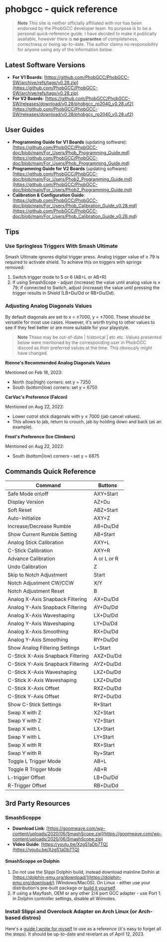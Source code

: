 # phobgcc - quick reference

> **Note**
> This site is neither officially affiliated with nor has been endorsed by the PhobGCC developer team. Its purpose is to be a personal quick-reference guide. I have decided to make it publically available, however there is **no guarantee** of completeness, correctness or being up-to-date. The author claims no responsibility for anyone using any of the information below.

## Latest Software Versions
* **For V1 Boards**: [https://github.com/PhobGCC/PhobGCC-SW/archive/refs/tags/v0.28.zip](https://github.com/PhobGCC/PhobGCC-SW/archive/refs/tags/v0.28.zip)
* **For V2 Boards**: [https://github.com/PhobGCC/PhobGCC-SW/releases/download/v0.28/phobgcc_rp2040_v0.28.uf2](https://github.com/PhobGCC/PhobGCC-SW/releases/download/v0.28/phobgcc_rp2040_v0.28.uf2)

## User Guides

* **Programming Guide for V1 Boards** (updating software): [https://github.com/PhobGCC/PhobGCC-doc/blob/main/For_Users/Phob_Programming_Guide.md](https://github.com/PhobGCC/PhobGCC-doc/blob/main/For_Users/Phob_Programming_Guide.md)
* **Programming Guide for V2 Boards** (updating software): [https://github.com/PhobGCC/PhobGCC-doc/blob/main/For_Users/Phob2_Programming_Guide.md](https://github.com/PhobGCC/PhobGCC-doc/blob/main/For_Users/Phob2_Programming_Guide.md)
* **Calibration & Configuration Guide**: [https://github.com/PhobGCC/PhobGCC-doc/blob/main/For_Users/Phob_Calibration_Guide_v0.28.md](https://github.com/PhobGCC/PhobGCC-doc/blob/main/For_Users/Phob_Calibration_Guide_v0.28.md)

## Tips

### Use Springless Triggers With Smash Ultimate


Smash Ultimate ignores digital trigger press. Analog trigger value of ≥ 79 is required to activate shield. To achieve this on triggers with springs removed:
1. Switch trigger mode to 5 or 6 (AB+L or AB+R)
2. If using SmashScope - adjust (increase) the value until analog value is ≥ 79; if connected to Switch, adjust (increase) the value until pressing the trigger results in Shield (LB+Du/Dd or RB+Du/Dd). 

### Adjusting Analog Diagonals Values


By default diagonals are set to x = ±7000, y = ±7000. These should be versatile for most use cases. However, it's worth trying to other values to see if they feel better or are more suitable for your playstyle.

> **Note**
> These may be out-of-date | historical | etc etc. Values presented below were mentioned by the corresponding user in PhobGCC discord as their preferred values at the time. This obviously might have changed.

**Rienne's Recommended Analog Diagonals Values**

Mentioned on Feb 18, 2023:

* North (top|high) corners: set y = 7250
* South (bottom|low) corners: set y = 6750

**CarVac's Preference (Falcon)**

Mentioned on Aug 22, 2022: 

* Lower cotrol stick diagonals with y ≤ 7000 (jab cancel values). 
* This allows to jab, return to crouch, jab by holding down and back (as an example).

**Frost's Preference (Ice Climbers)**

Mentioned on Aug 22, 2022:

* South (bottom|low) corners - set y = 6875

## Commands Quick Reference

|Command|Buttons|
|-------|-------|
|Safe Mode on\off|AXY+Start|
|Display Version|AZ+Du|
|Soft Reset|ABZ+Start|
|Auto-Initialize|AXY+Z|
|Increase/Decrease Rumble|AB+Du/Dd|
|Show Current Rumble Setting|AB+Start|
|Analog Stick Calibration|AXY+L|
|C-Stick Calibration|AXY+R|
|Advance Calibration|A or L or R|
|Undo Calibration|Z|
|Skip to Notch Adjustment|Start|
|Notch Adjustment CW/CCW|X/Y|
|Notch Adjustment Reset|B|
|Analog X-Axis Snapback Filtering|AX+Du/Dd|
|Analog Y-Axis Snapback Filtering|AY+Du/Dd|
|Analog X-Axis Waveshaping|LX+Du/Dd|
|Analog Y-Axis Waveshaping|LY+Du/Dd|
|Analog X-Axis Smoothing|RX+Du/Dd|
|Analog Y-Axis Smoothing|RY+Du/Dd|
|Show Analog Filtering Settings|L+Start|
|C-Stick X-Axis Snapback Filtering|AXZ+Du/Dd|
|C-Stick Y-Axis Snapback Filtering|AYZ+Du/Dd|
|C-Stick X-Axis Waveshaping|LXZ+Du/Dd|
|C-Stick X-Axis Waveshaping|LXZ+Du/Dd|
|C-Stick X-Axis Offset|RXZ+Du/Dd|
|C-Stick Y-Axis Offset|RYZ+Du/Dd|
|Show C-Stick Settings|R+Start|
|Swap X with Z|XZ+Start|
|Swap Y with Z|YZ+Start|
|Swap X with L|LX+Start|
|Swap Y with L|LY+Start|
|Swap X with R|RX+Start|
|Swap Y with R|Ry+Start|
|Toggle L Trigger Mode|AB+L|
|Toggle R Trigger Mode|AB+R|
|L-trigger Offset|LB+Du/Dd|
|R-Trigger Offset|RB+Du/Dd|

## 3rd Party Resources

### SmashScoppe


* **Download Link**: [https://goomwave.com/wp-content/uploads/2020/06/SmashScope.zip](https://goomwave.com/wp-content/uploads/2020/06/SmashScope.zip)
* **Video Guide**: [https://youtu.be/XzgS1aDb7TQ](https://youtu.be/XzgS1aDb7TQ)

#### SmashScoppe on Dolphin

1. Do not use the Slippi Dolphin build, instead download mainline Dolhin at [https://dolphin-emu.org/download/](https://dolphin-emu.org/download/) (Windows/MacOS). On Linux - either use your distribution's pre-built package or [build it yourself](https://wiki.dolphin-emu.org/index.php?title=Building_Dolphin_on_Linux).
2. If using a Mayflash, OEM or any other 2/4 port GCC adapter - use Port 1. In Dolphin controller settings, disable all Wiimotes.

### Install Slippi and Overclock Adapter on Arch Linux (or Arch-based distros)

Here's a [guide I wrote for myself](https://gist.github.com/SirToffski/be41fa9a7e2a2629fad811da80f1a685) to use as a reference (it's easy to forget all the steps). It should be up-to-date and revelant as of April 12, 2023.


